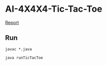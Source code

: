 # AI-4X4X4-Tic-Tac-Toe

[Report](https://hsin-hung.github.io/AI-4X4X4-Tic-Tac-Toe/report.html)

## Run

`javac *.java`

`java runTicTacToe`
